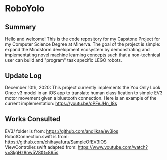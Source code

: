 # RoboYolo

## Summary
Hello and welcome! This is the code repository for my Capstone Project for my Computer Science Degree at Minerva. The goal of the project is simple: expand the Mindstorm development ecosystem by demonstrating and implementating novel machine learning concepts such that a non-technical user can build and "program" task specific LEGO robots.

## Update Log
December 10th, 2020: This project currently implements the You Only Look Once v3 model in an iOS app to translate human classification to simple EV3 motor movement given a bluetooth connection. Here is an example of the current implementation: https://youtu.be/oPFeJHn_I8s

## Works Consulted
EV3/ folder is from: https://github.com/andiikaa/ev3ios \
RobotConnection.swift is from: https://github.com/chihayafuru/SampleOfEV3IOS \
ViewController.swift adapted from: https://www.youtube.com/watch?v=SkgHz8nw5V8&t=895s
